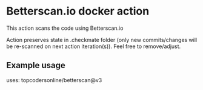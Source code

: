 # Betterscan.io docker action

This action scans the code using Betterscan.io

Action preserves state in .checkmate folder (only new commits/changes will be re-scanned on next action iteration(s)). Feel free to remove/adjust.

## Example usage

uses: topcodersonline/betterscan@v3
